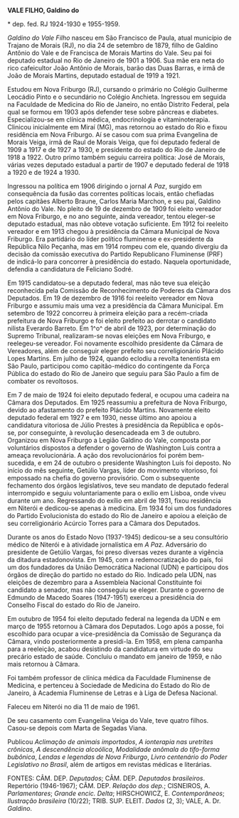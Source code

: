 **VALE FILHO, Galdino do**

\* dep. fed. RJ 1924-1930 e 1955-1959.

*Galdino do Vale Filho* nasceu em São Francisco de Paula, atual
município de Trajano de Morais (RJ), no dia 24 de setembro de 1879,
filho de Galdino Antônio do Vale e de Francisca de Morais Martins do
Vale. Seu pai foi deputado estadual no Rio de Janeiro de 1901 a 1906.
Sua mãe era neta do rico cafeicultor João Antônio de Morais, barão das
Duas Barras, e irmã de João de Morais Martins, deputado estadual de 1919
a 1921.

Estudou em Nova Friburgo (RJ), cursando o primário no Colégio Guilherme
Leocádio Pinto e o secundário no Colégio Anchieta. Ingressou em seguida
na Faculdade de Medicina do Rio de Janeiro, no então Distrito Federal,
pela qual se formou em 1903 após defender tese sobre pâncreas e
diabetes. Especializou-se em clínica médica, endocrinologia e
vitaminoterapia. Clinicou inicialmente em Miraí (MG), mas retornou ao
estado do Rio e fixou residência em Nova Friburgo. Aí se casou com sua
prima Evangelina de Morais Veiga, irmã de Raul de Morais Veiga, que foi
deputado federal de 1909 a 1917 e de 1927 a 1930, e presidente do estado
do Rio de Janeiro de 1918 a 1922. Outro primo também seguiu carreira
política: José de Morais, várias vezes deputado estadual a partir de
1907 e deputado federal de 1918 a 1920 e de 1924 a 1930.

Ingressou na política em 1906 dirigindo o jornal *A Paz*, surgido em
consequência da fusão das correntes políticas locais, então chefiadas
pelos capitães Alberto Braune, Carlos Maria Marchon, e seu pai, Galdino
Antônio do Vale. No pleito de 19 de dezembro de 1909 foi eleito vereador
em Nova Friburgo, e no ano seguinte, ainda vereador, tentou eleger-se
deputado estadual, mas não obteve votação suficiente. Em 1912 foi
reeleito vereador e em 1913 chegou à presidência da Câmara Municipal de
Nova Friburgo. Era partidário do líder político fluminense e
ex-presidente da República Nilo Peçanha, mas em 1914 rompeu com ele,
quando divergiu da decisão da comissão executiva do Partido Republicano
Fluminense (PRF) de indicá-lo para concorrer à presidência do estado.
Naquela oportunidade, defendia a candidatura de Feliciano Sodré.

Em 1915 candidatou-se a deputado federal, mas não teve sua eleição
reconhecida pela Comissão de Reconhecimento de Poderes da Câmara dos
Deputados. Em 19 de dezembro de 1916 foi reeleito vereador em Nova
Friburgo e assumiu mais uma vez a presidência da Câmara Municipal. Em
setembro de 1922 concorreu à primeira eleição para a recém-criada
prefeitura de Nova Friburgo e foi eleito prefeito ao derrotar o
candidato nilista Everardo Barreto. Em 1^o^ de abril de 1923, por
determinação do Supremo Tribunal, realizaram-se novas eleições em Nova
Friburgo, e reelegeu-se vereador. Foi novamente escolhido presidente da
Câmara de Vereadores, além de conseguir eleger prefeito seu
correligionário Plácido Lopes Martins. Em julho de 1924, quando eclodiu
a revolta tenentista em São Paulo, participou como capitão-médico do
contingente da Força Pública do estado do Rio de Janeiro que seguiu para
São Paulo a fim de combater os revoltosos.

Em 7 de maio de 1924 foi eleito deputado federal, e ocupou uma cadeira
na Câmara dos Deputados. Em 1925 reassumiu a prefeitura de Nova
Friburgo, devido ao afastamento do prefeito Plácido Martins. Novamente
eleito deputado federal em 1927 e em 1930, nesse último ano apoiou a
candidatura vitoriosa de Júlio Prestes à presidência da República e
opôs-se, por conseguinte, à revolução desencadeada em 3 de outubro.
Organizou em Nova Friburgo a Legião Galdino do Vale, composta por
voluntários dispostos a defender o governo de Washington Luís contra a
ameaça revolucionária. A ação dos revolucionários foi porém
bem-sucedida, e em 24 de outubro o presidente Washington Luís foi
deposto. No início do mês seguinte, Getúlio Vargas, líder do movimento
vitorioso, foi empossado na chefia do governo provisório. Com o
subsequente fechamento dos órgãos legislativos, teve seu mandato de
deputado federal interrompido e seguiu voluntariamente para o exílio em
Lisboa, onde viveu durante um ano. Regressando do exílio em abril de
1931, fixou residência em Niterói e dedicou-se apenas à medicina. Em
1934 foi um dos fundadores do Partido Evolucionista do estado do Rio de
Janeiro e apoiou a eleição de seu correligionário Acúrcio Torres para a
Câmara dos Deputados.

Durante os anos do Estado Novo (1937-1945) dedicou-se a seu consultório
médico de Niterói e à atividade jornalística em *A Paz*. Adversário do
presidente de Getúlio Vargas, foi preso diversas vezes durante a
vigência da ditadura estadonovista. Em 1945, com a redemocratização do
país, foi um dos fundadores da União Democrática Nacional (UDN) e
participou dos órgãos de direção do partido no estado do Rio. Indicado
pela UDN, nas eleições de dezembro para a Assembleia Nacional
Constituinte foi candidato a senador, mas não conseguiu se eleger.
Durante o governo de Edmundo de Macedo Soares (1947-1951) exerceu a
presidência do Conselho Fiscal do estado do Rio de Janeiro.

Em outubro de 1954 foi eleito deputado federal na legenda da UDN e em
março de 1955 retornou à Câmara dos Deputados. Logo após a posse, foi
escolhido para ocupar a vice-presidência da Comissão de Segurança da
Câmara, vindo posteriormente a presidi-la. Em 1958, em plena campanha
para a reeleição, acabou desistindo da candidatura em virtude do seu
precário estado de saúde. Concluiu o mandato em janeiro de 1959, e não
mais retornou à Câmara.

Foi também professor de clínica médica da Faculdade Fluminense de
Medicina, e pertenceu à Sociedade de Medicina do Estado do Rio de
Janeiro, à Academia Fluminense de Letras e à Liga de Defesa Nacional.

Faleceu em Niterói no dia 11 de maio de 1961.

De seu casamento com Evangelina Veiga do Vale, teve quatro filhos.
Casou-se depois com Marta de Segadas Viana.

Publicou *Aclimação de animais importados*, *A ionterapia nas uretrites
crônicas*, *A descendência alcoólica*, *Modalidade anômala do tifo-forma
bubônica*, *Lendas e legendas de Nova Friburgo*, *Livro centenário do
Poder Legislativo no Brasil*, além de artigos em revistas médicas e
literárias.

FONTES: CÂM. DEP. *Deputados*; CÂM. DEP. *Deputados brasileiros*.
Repertório (1946-1967); CÂM. DEP. *Relação dos dep.*; CISNEIROS, A.
*Parlamentares*; *Grande encic. Delta*; HIRSCHOWICZ, E.
*Contemporâneos*; *Ilustração brasileira* (10/22); TRIB. SUP. ELEIT.
*Dados* (2, 3); VALE, A. Dr. *Galdino*.
